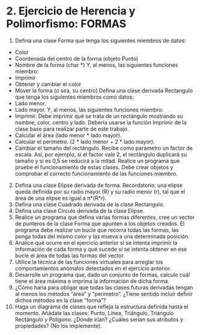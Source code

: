 # 2. Ejercicio de Herencia y Polimorfismo: FORMAS
1. Defina una clase Forma que tenga los siguientes miembros de datos:
- Color
- Coordenada del centro de la forma (objeto Punto)
- Nombre de la forma (char *)
Y, al menos, las siguientes funciones miembro:
- Imprimir
- Obtener y cambiar el color
- Mover la forma (o sea, su centro)
Defina una clase derivada Rectangulo que tenga los siguientes miembros
como datos:
- Lado menor.
- Lado mayor.
Y, al menos, las siguientes funciones miembro:
- Imprimir. Debe imprimir qué se trata de un rectángulo mostrando su
nombre, color, centro y lado. Debería usarse la función Imprimir de la
clase base para realizar parte de este trabajo.
- Calcular el área (lado menor * lado mayor).
- Calcular el perímetro. (2 * lado menor + 2 * lado mayor).
- Cambiar el tamaño del rectángulo. Recibe como parámetro un factor de
escala. Así, por ejemplo, si el factor vale 2, el rectángulo duplicará su
tamaño y si es 0,5 se reducirá a la mitad.
Realice un programa que pruebe el funcionamiento de estas clases. Debe crear
objetos y comprobar el correcto funcionamiento de las funciones miembro.
2. Defina una clase Elipse derivada de forma. Recordatorio: una elipse queda
definida por su radio mayor (R) y su radio menor (r), tal que el área de una
elipse es igual a π*(R*r).
3. Defina una clase Cuadrado derivada de la clase Rectangulo.
4. Defina una clase Circulo derivada de la clase Elipse.
5. Realice un programa que defina varias formas diferentes, cree un vector de
punteros de la clase Forma que apunten a los objetos creados. El programa
debe realizar un bucle que recorra todas las formas, las ponga todas del mismo
color y las mueva a una determinada posición.
6. Analice qué ocurre en el ejercicio anterior si se intenta imprimir la información
de cada forma y qué sucede si se intenta obtener en ese bucle el área de todas las
formas del vector.
7. Utilice la técnica de las funciones virtuales para arreglar los comportamientos
anómalos detectados en el ejercicio anterior.
8. Desarrolle un programa que, dado un conjunto de formas, calcule cuál tiene el
área máxima e imprima la información de dicha forma.
9. ¿Cómo haría para obligar que todas las clases futuras derivadas tengan al menos
los métodos “área” y “perímetro”. ¿Tiene sentido incluir definir dichos métodos
en la clase “forma”?
10. Haga un diagrama de clases que refleja la estructura definida hasta el momento.
Añádale las clases: Punto, Línea, Triángulo, Triángulo Rectángulo y Polígono.
¿Dónde irían? ¿Cuáles serían sus atributos y propiedades? (No los implemente). 
